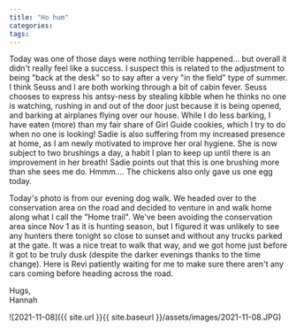 ```yaml
---
title: "Ho hum"
categories:
tags:
---
```


Today was one of those days were nothing terrible happened... but overall it didn't really feel like a success. I suspect this is related to the adjustment to being "back at the desk" so to say after a very "in the field" type of summer. I think Seuss and I are both working through a bit of cabin fever. Seuss chooses to express his antsy-ness by stealing kibble when he thinks no one is watching, rushing in and out of the door just because it is being opened, and barking at airplanes flying over our house. While I do less barking, I have eaten (more) than my fair share of Girl Guide cookies, which I try to do when no one is looking! Sadie is also suffering from my increased presence at home, as I am newly motivated to improve her oral hygiene. She is now subject to two brushings a day, a habit I plan to keep up until there is an improvement in her breath! Sadie points out that this is one brushing more than she sees me do. Hmmm.... The chickens also only gave us one egg today. 

Today's photo is from our evening dog walk. We headed over to the conservation area on the road and decided to venture in and walk home along what I call the "Home trail". We've been avoiding the conservation area since Nov 1 as it is hunting season, but I figured it was unlikely to see any hunters there tonight so close to sunset and without any trucks parked at the gate. It was a nice treat to walk that way, and we got home just before it got to be truly dusk (despite the darker evenings thanks to the time change). Here is Revi patiently waiting for me to make sure there aren't any cars coming before heading across the road.

Hugs,<br />
Hannah

![2021-11-08]({{ site.url }}{{ site.baseurl }}/assets/images/2021-11-08.JPG)